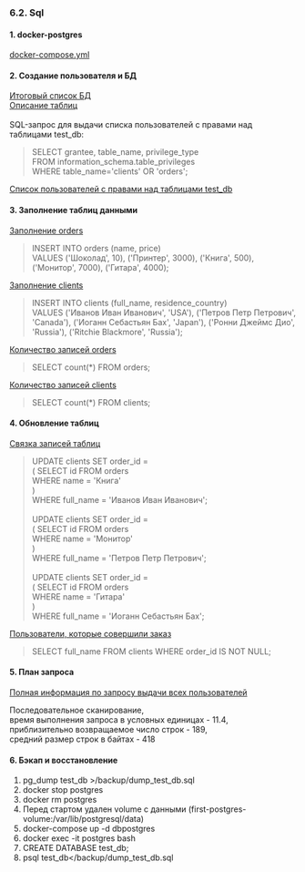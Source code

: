 ### 6.2. Sql
#### 1. docker-postgres
[docker-compose.yml](https://github.com/nprovorkova/devops-training/blob/master/06-db-02-sql/postgres-docker/docker-compose.yml)

#### 2. Создание пользователя и БД
[Итоговый список БД](https://github.com/nprovorkova/devops-training/blob/master/06-db-02-sql/postgres-docker/db_list.jpg)
<br>[Описание таблиц](https://github.com/nprovorkova/devops-training/blob/master/06-db-02-sql/postgres-docker/tables_info.jpg)
<br><br>SQL-запрос для выдачи списка пользователей с правами над таблицами test_db:
>SELECT grantee, table_name, privilege_type 
<br>FROM information_schema.table_privileges 
<br>WHERE table_name='clients' OR 'orders';

[Список пользователей с правами над таблицами test_db](https://github.com/nprovorkova/devops-training/blob/master/06-db-02-sql/postgres-docker/grantee.jpg)

#### 3. Заполнение таблиц данными
[Заполнение orders](https://github.com/nprovorkova/devops-training/blob/master/06-db-02-sql/postgres-docker/insert_orders.jpg)

>INSERT INTO orders (name, price) 
><br>VALUES ('Шоколад', 10), ('Принтер', 3000), ('Книга', 500), ('Монитор', 7000), ('Гитара', 4000);

[Заполнение clients](https://github.com/nprovorkova/devops-training/blob/master/06-db-02-sql/postgres-docker/insert_clients.jpg)

>INSERT INTO clients (full_name, residence_country) 
><br>VALUES ('Иванов Иван Иванович', 'USA'), ('Петров Петр Петрович', 'Canada'), ('Иоганн Себастьян Бах', 'Japan'), ('Ронни Джеймс Дио', 'Russia'), ('Ritchie Blackmore', 'Russia');

[Количество записей orders](https://github.com/nprovorkova/devops-training/blob/master/06-db-02-sql/postgres-docker/count_orders.jpg)

>SELECT count(*) FROM orders;

[Количество записей clients](https://github.com/nprovorkova/devops-training/blob/master/06-db-02-sql/postgres-docker/count_clients.jpg)

>SELECT count(*) FROM clients;

#### 4. Обновление таблиц

[Связка записей таблиц](https://github.com/nprovorkova/devops-training/blob/master/06-db-02-sql/postgres-docker/updates.jpg)

>UPDATE clients SET order_id = 
><br>( SELECT id FROM orders 
><br>WHERE name = 'Книга'
> <br>) 
<br>WHERE full_name = 'Иванов Иван Иванович';
<br><br>UPDATE clients SET order_id = 
> <br>( SELECT id FROM orders 
> <br>WHERE name = 'Монитор'
> <br>) 
<br>WHERE full_name = 'Петров Петр Петрович';
<br><br>UPDATE clients SET order_id = 
> <br>( SELECT id FROM orders 
> <br>WHERE name = 'Гитара'
> <br>) 
<br>WHERE full_name = 'Иоганн Себастьян Бах';

[Пользователи, которые совершили заказ](https://github.com/nprovorkova/devops-training/blob/master/06-db-02-sql/postgres-docker/clients_with_order.jpg)

>SELECT full_name FROM clients WHERE order_id IS NOT NULL;

#### 5. План запроса

[Полная информация по запросу выдачи всех пользователей](https://github.com/nprovorkova/devops-training/blob/master/06-db-02-sql/postgres-docker/explain.jpg)

Последовательное сканирование, 
<br>время выполнения запроса в условных единицах - 11.4, 
<br>приблизительно возвращаемое число строк - 189, 
<br>средний размер строк в байтах - 418

#### 6. Бэкап и восстановление
1. pg_dump  test_db >/backup/dump_test_db.sql
2. docker stop postgres
3. docker rm postgres
4. Перед стартом удален volume с данными (first-postgres-volume:/var/lib/postgresql/data)
5. docker-compose up -d dbpostgres
6. docker exec -it postgres bash
7. CREATE DATABASE test_db;
8. psql test_db</backup/dump_test_db.sql